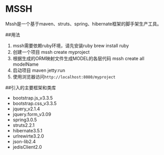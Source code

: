 # MSSH
Mssh是一个基于maven、struts、spring、hibernate框架的脚手架生产工具。

##用法
1. mssh需要依赖ruby环境，请先安装ruby
    brew install ruby
2. 创建一个项目
    mssh create myproject
3. 根据生成的ORM映射文件生成MODEL的各层代码
    mssh create all modelName
4. 启动项目
    maven jetty:run
5. 使用浏览器访问`http://localhost:8080/myproject`

##引入的主要框架和类库
* bootstrap.js_v3.3.5
* bootstrap.css_v3.3.5
* jquery_v2.1.4
* jquery.form_v3.09
* spring3.0.5
* struts2.2.1
* hibernate3.5.1
* urlrewirte3.2.0
* json-lib2.4
* jedisClient2.0

